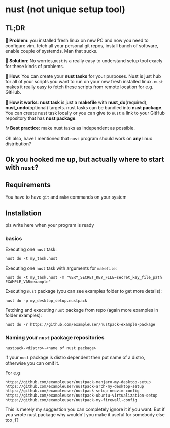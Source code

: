 # nust (not unique setup tool)

## TL;DR

**🚩 Problem**: you installed fresh linux on new PC and now you need to configure vim, fetch all your personal git repos, install bunch of software, enable couple of systemds. Man that sucks. 

**🎯 Solution**: No worries,`nust` is a really easy to understand setup tool exacly for these kinds of problems.

**🧐 How**: You can create your **nust tasks** for your purposes. Nust is just hub for all of your scripts you want to run on your new fresh installed linux. `nust` makes it really easy to fetch these scripts from remote location for e.g. GitHub. 

**🤔 How it works**: **nust task** is just a **makefile** with **nust_do**(required), **nust_undo**(optional) targets. nust tasks can be bundled into **nust package**. You can create nust task locally or you can give to `nust` a link to your GitHub repository that has **nust package**. 

**✨ Best practice**: make nust tasks as independent as possible. 

Oh also, have I mentioned that `nust` program should work on **any** linux distribution? 

## Ok you hooked me up, but actually where to start with `nust`? 

## Requirements

You have to have `git` and `make` commands on your system

## Installation

pls write here when your program is ready 

### basics

Executing one `nust` task:
```
nust do -t my_task.nust
```

Executing one `nust` task with arguments for `makefile`:
```
nust do -t my_task.nust -m "VERY_SECRET_KEY_FILE=secret_key_file_path EXAMPLE_VAR=example"
```

Executing `nust` package (you can see examples folder to get more details):
```
nust do -p my_desktop_setup.nustpack
```

Fetching and executing `nust` package from repo (again more examples in folder examples):
```
nust do -r https://github.com/exampleuser/nustpack-example-package
```

### Naming your `nust` package repositories 


```
nustpack-<distro>-<name of nust package>
```

if your `nust` package is distro dependent then put name of a distro, otherwise you can omit it. 

For e.g
```
https://github.com/exampleuser/nustpack-manjaro-my-desktop-setup
https://github.com/exampleuser/nustpack-arch-my-desktop-setup
https://github.com/exampleuser/nustpack-setup-neovim-config
https://github.com/exampleuser/nustpack-ubuntu-virtualization-setup
https://github.com/exampleuser/nustpack-my-firewall-config
```

This is merely my suggestion you can completely ignore it if you want. But if you wrote nust package why wouldn't you make it useful for somebody else too ;)?